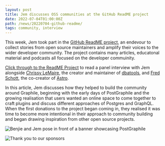 ```yaml
---
layout: post
title: Jem discusses OSS communities at the GitHub ReadME project
date: 2022-07-04T01:00:00Z
path: /news/20220704-github-readme/
tags: community, interview
---
```


This week, Jem took part in the
[GitHub ReadME project](https://github.com/readme), an endevour to collect
stories from open source maintainers and amplify their voices to the wider
developer community. The project contains many articles, educatonal material and
podcasts all focused on the developer commuinity.

[Click through to the ReadME Project](https://github.blog/2022-06-30-what-to-do-when-your-open-source-project-becomes-a-community/)
to read a panel interview with Jem alongside
[Chrissy LeMaire](https://tech.lgbt/@cl), the creator and maintainer of
[dbatools](https://dbatools.io/), and
[Fred Schott](http://fredkschott.com/about/), the co-creator of
[Astro](https://astro.build/).

In this article, Jem discusses how they helped to build the community around
Graphile, beginning with the early days of PostGraphile and the growing
realisation that users wanted an online space to come together to craft plugins
and discuss different approaches of Postgres and GraphQL. When the first
donations to the project began coming in, they realised it was time to become
more intentional in their approach to community building and began drawing
inspiration from other open source projects.

![Benjie and Jem pose in front of a banner showcasing PostGraphile]({{site.url}}/assets/images/benjie-and-jem-at-fosdem.jpg)

![Thank you to our sponsors]({{site.url}}/assets/images/thanks.png)
